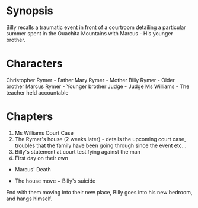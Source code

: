 # Synopsis

Billy recalls a traumatic event in front of a courtroom detailing a particular
summer spent in the Ouachita Mountains with Marcus - His younger brother.

# Characters

Christopher Rymer     - Father
Mary Rymer            - Mother
Billy Rymer           - Older brother
Marcus Rymer          - Younger brother
Judge                 - Judge
Ms Williams           - The teacher held accountable

# Chapters

1. Ms Williams Court Case
2. The Rymer's house (2 weeks later) - details the upcoming court case, troubles
   that the family have been going through since the event etc...
3. Billy's statement at court testifying against the man
4. First day on their own
- Marcus' Death

- The house move + Billy's suicide


End with them moving into their new place, Billy goes into his new bedroom, and
hangs himself.
